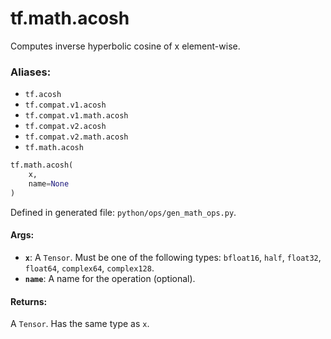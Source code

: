 <div itemscope itemtype="http://developers.google.com/ReferenceObject">
<meta itemprop="name" content="tf.math.acosh" />
<meta itemprop="path" content="Stable" />
</div>

# tf.math.acosh

Computes inverse hyperbolic cosine of x element-wise.

### Aliases:

* `tf.acosh`
* `tf.compat.v1.acosh`
* `tf.compat.v1.math.acosh`
* `tf.compat.v2.acosh`
* `tf.compat.v2.math.acosh`
* `tf.math.acosh`

``` python
tf.math.acosh(
    x,
    name=None
)
```



Defined in generated file: `python/ops/gen_math_ops.py`.

<!-- Placeholder for "Used in" -->


#### Args:


* <b>`x`</b>: A `Tensor`. Must be one of the following types: `bfloat16`, `half`, `float32`, `float64`, `complex64`, `complex128`.
* <b>`name`</b>: A name for the operation (optional).


#### Returns:

A `Tensor`. Has the same type as `x`.
